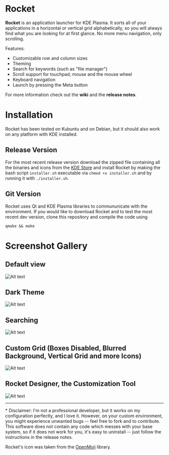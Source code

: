 # Rocket

**Rocket** is an application launcher for KDE Plasma. It sorts all of your applications in a horizontal or vertical grid alphabetically, so you will always find what you are looking for at first glance. No more menu navigation, only scrolling.

Features:
 - Customizable row and column sizes
 - Theming
 - Search for keywords (such as "file manager")
 - Scroll support for touchpad, mouse and the mouse wheel
 - Keyboard navigation
 - Launch by pressing the Meta button

For more information check out the **wiki** and the **release notes**.

# Installation

Rocket has been tested on Kubuntu and on Debian, but it should also work on any platform with KDE installed.

## Release Version

For the most recent release version download the zipped file containing all the binaries and icons from the [KDE Store](https://store.kde.org/p/1507169/) and install Rocket by making the bash script ```installer.sh``` executable via ```chmod +x installer.sh``` and by running it with ```./installer.sh```.

## Git Version

Rocket uses Qt and KDE Plasma libraries to commununicate with the environment. If you would like to download Rocket and to test the most recent dev version, clone this repository and compile the code using

```qmake && make```

# Screenshot Gallery

## Default view
![Alt text](/screenshots/screenshot.jpeg?raw=true "")

## Dark Theme
![Alt text](/screenshots/screenshot_dark.jpeg?raw=true "")

## Searching
![Alt text](/screenshots/screenshot_search.jpeg?raw=true "")

## Custom Grid (Boxes Disabled, Blurred Background, Vertical Grid and more Icons)
![Alt text](/screenshots/screenshot_large_grid_noboxes.jpeg?raw=true "")

## Rocket Designer, the Customization Tool
![Alt text](/screenshots/rocket_designer.png?raw=true "")

-------------------------------------------
\* Disclaimer: I'm not a professional developer, but it works on my configuration perfectly, and I love it. However, on your custom environment, you might experience unwanted bugs -- feel free to fork and to contribute.
This software does not contain any code which messes with your base system, so if it does not work for you, it's easy to uninstall -- just follow the instructions in the release notes.

Rocket's icon was taken from the [OpenMoji](https://openmoji.org/) library.
